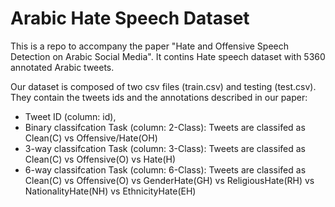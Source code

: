 # Arabic Hate Speech Dataset

This is a repo to accompany the paper "Hate and Offensive Speech Detection on Arabic Social Media". 
It contins Hate speech dataset with 5360 annotated Arabic tweets.


Our dataset is composed of two csv files (train.csv) and testing (test.csv). 
They contain the tweets ids and the annotations described in our paper:

  - Tweet ID (column: id), 	
  - Binary classifcation Task (column: 2-Class): Tweets are classifed as  Clean(C) vs Offensive/Hate(OH)
  - 3-way classifcation Task (column: 3-Class): Tweets are classifed as  Clean(C) vs Offensive(O) vs Hate(H)
  - 6-way classifcation Task (column: 6-Class): Tweets are classifed as  Clean(C) vs Offensive(O) vs GenderHate(GH) vs ReligiousHate(RH) vs  
  NationalityHate(NH) vs EthnicityHate(EH)

